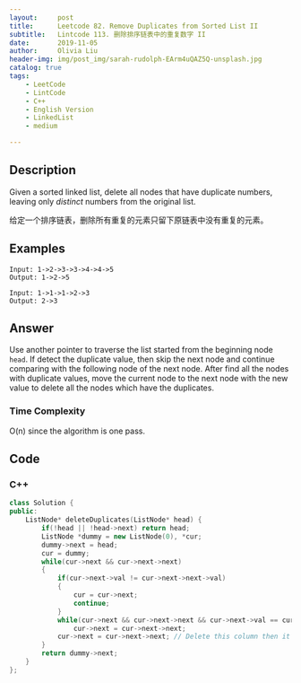 ```yaml
---
layout:     post
title:      Leetcode 82. Remove Duplicates from Sorted List II
subtitle:   Lintcode 113. 删除排序链表中的重复数字 II
date:       2019-11-05
author:     Olivia Liu
header-img: img/post_img/sarah-rudolph-EArm4uQAZ5Q-unsplash.jpg
catalog: true
tags:
    - LeetCode
    - LintCode
    - C++
    - English Version
    - LinkedList
    - medium

---
```


## Description

Given a sorted linked list, delete all nodes that have duplicate numbers, leaving only *distinct* numbers from the original list.   

给定一个排序链表，删除所有重复的元素只留下原链表中没有重复的元素。    

## Examples

```
Input: 1->2->3->3->4->4->5
Output: 1->2->5
```

```
Input: 1->1->1->2->3
Output: 2->3
```

## Answer

Use another pointer to traverse the list started from the beginning node `head`. If detect the duplicate value, then skip the next node and continue comparing with the following node of the next node. After find all the nodes with duplicate values, move the current node to the next node with the new value to delete all the nodes which have the duplicates. 

### Time Complexity

 O(n) since the algorithm is one pass. 

## Code

### C++

```c++
class Solution {
public: 
    ListNode* deleteDuplicates(ListNode* head) {
        if(!head || !head->next) return head;
        ListNode *dummy = new ListNode(0), *cur;
        dummy->next = head;
        cur = dummy;
        while(cur->next && cur->next->next)
        {
            if(cur->next->val != cur->next->next->val)
            {
                cur = cur->next;
                continue;
            }
            while(cur->next && cur->next->next && cur->next->val == cur->next->next->val)
                cur->next = cur->next->next;
            cur->next = cur->next->next; // Delete this column then it becomes the solution of Remove Duplicates from Sorted List I
        }
        return dummy->next;
    }
};
```